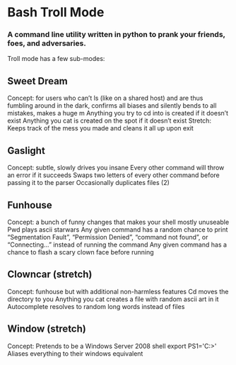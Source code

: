 # Bash Troll Mode
### A command line utility written in python to prank your friends, foes, and adversaries.
Troll mode has a few sub-modes:
## Sweet Dream
Concept: for users who can’t ls (like on a shared host) and are thus fumbling around in the dark, confirms all biases and silently bends to all mistakes, makes a huge m
Anything you try to cd into is created if it doesn’t exist
Anything you cat is created on the spot if it doesn’t exist
Stretch: Keeps track of the mess you made and cleans it all up upon exit
## Gaslight
Concept: subtle, slowly drives you insane
Every other command will throw an error if it succeeds
Swaps two letters of every other command before passing it to the parser
Occasionally duplicates files (2)
## Funhouse
Concept: a bunch of funny changes that makes your shell mostly unuseable
Pwd plays ascii starwars
Any given command has a random chance to print “Segmentation Fault”, “Permission Denied”, “command not found”, or “Connecting…” instead of running the command
Any given command has a chance to flash a scary clown face before running
## Clowncar (stretch)
Concept: funhouse but with additional non-harmless features
Cd moves the directory to you
Anything you cat creates a file with random ascii art in it
Autocomplete resolves to random long words instead of files
## Window (stretch)
Concept: Pretends to be a Windows Server 2008 shell
export PS1='C:\>'
Aliases everything to their windows equivalent
